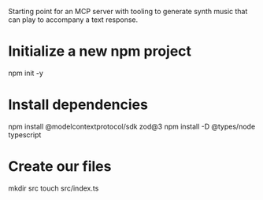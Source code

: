 Starting point for an MCP server with tooling to generate synth music that can play to accompany a text response.

# Initialize a new npm project
npm init -y

# Install dependencies
npm install @modelcontextprotocol/sdk zod@3
npm install -D @types/node typescript

# Create our files
mkdir src
touch src/index.ts